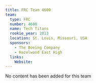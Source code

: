 ```yaml
---
title: FRC Team 4600
team:
  type: FRC
  number: 4600
  name: Tech Titans
  rookie_year: 2013
  location: St. Louis, Missouri, USA
  sponsors:
    - The Boeing Company
    - Hazelwood East High
  links:
    Website: 
---
```

No content has been added for this team